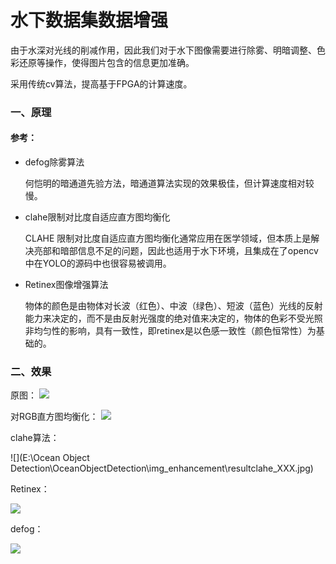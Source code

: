 # 水下数据集数据增强

由于水深对光线的削减作用，因此我们对于水下图像需要进行除雾、明暗调整、色彩还原等操作，使得图片包含的信息更加准确。

采用传统cv算法，提高基于FPGA的计算速度。

### 一、原理

#### 参考：

- defog除雾算法

  何恺明的暗通道先验方法，暗通道算法实现的效果极佳，但计算速度相对较慢。

- clahe限制对比度自适应直方图均衡化

  CLAHE 限制对比度自适应直方图均衡化通常应用在医学领域，但本质上是解决亮部和暗部信息不足的问题，因此也适用于水下环境，且集成在了opencv中在YOLO的源码中也很容易被调用。

- Retinex图像增强算法

  物体的颜色是由物体对长波（红色）、中波（绿色）、短波（蓝色）光线的反射能力来决定的，而不是由反射光强度的绝对值来决定的，物体的色彩不受光照非均匀性的影响，具有一致性，即retinex是以色感一致性（颜色恒常性）为基础的。

### 二、效果

原图：
<img src="E:\Ocean Object Detection\OceanObjectDetection\img_enhancement\CHN083846_0043(1).jpg" />

对RGB直方图均衡化：
<img src="E:\Ocean Object Detection\OceanObjectDetection\img_enhancement\resulthe_XXX.jpg" />

clahe算法：

![](E:\Ocean Object Detection\OceanObjectDetection\img_enhancement\resultclahe_XXX.jpg)

Retinex：

<img src="E:\Ocean Object Detection\OceanObjectDetection\img_enhancement\resultmsrcr_XXX.jpg" />

defog：

<img src="E:\Ocean Object Detection\OceanObjectDetection\img_enhancement\resultdefog_XXX.jpg" />